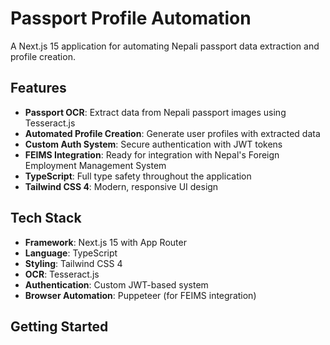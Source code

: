 


# Passport Profile Automation

A Next.js 15 application for automating Nepali passport data extraction and profile creation.

## Features

- **Passport OCR**: Extract data from Nepali passport images using Tesseract.js
- **Automated Profile Creation**: Generate user profiles with extracted data
- **Custom Auth System**: Secure authentication with JWT tokens
- **FEIMS Integration**: Ready for integration with Nepal's Foreign Employment Management System
- **TypeScript**: Full type safety throughout the application
- **Tailwind CSS 4**: Modern, responsive UI design

## Tech Stack

- **Framework**: Next.js 15 with App Router
- **Language**: TypeScript
- **Styling**: Tailwind CSS 4
- **OCR**: Tesseract.js
- **Authentication**: Custom JWT-based system
- **Browser Automation**: Puppeteer (for FEIMS integration)

## Getting Started

